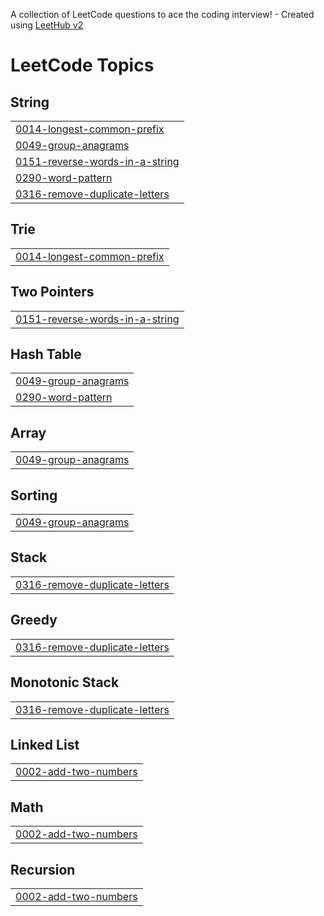 A collection of LeetCode questions to ace the coding interview! - Created using [LeetHub v2](https://github.com/arunbhardwaj/LeetHub-2.0)
<!---LeetCode Topics Start-->
# LeetCode Topics
## String
|  |
| ------- |
| [0014-longest-common-prefix](https://github.com/AkhilaMarapalli17/Leetcode/tree/master/0014-longest-common-prefix) |
| [0049-group-anagrams](https://github.com/AkhilaMarapalli17/Leetcode/tree/master/0049-group-anagrams) |
| [0151-reverse-words-in-a-string](https://github.com/AkhilaMarapalli17/Leetcode/tree/master/0151-reverse-words-in-a-string) |
| [0290-word-pattern](https://github.com/AkhilaMarapalli17/Leetcode/tree/master/0290-word-pattern) |
| [0316-remove-duplicate-letters](https://github.com/AkhilaMarapalli17/Leetcode/tree/master/0316-remove-duplicate-letters) |
## Trie
|  |
| ------- |
| [0014-longest-common-prefix](https://github.com/AkhilaMarapalli17/Leetcode/tree/master/0014-longest-common-prefix) |
## Two Pointers
|  |
| ------- |
| [0151-reverse-words-in-a-string](https://github.com/AkhilaMarapalli17/Leetcode/tree/master/0151-reverse-words-in-a-string) |
## Hash Table
|  |
| ------- |
| [0049-group-anagrams](https://github.com/AkhilaMarapalli17/Leetcode/tree/master/0049-group-anagrams) |
| [0290-word-pattern](https://github.com/AkhilaMarapalli17/Leetcode/tree/master/0290-word-pattern) |
## Array
|  |
| ------- |
| [0049-group-anagrams](https://github.com/AkhilaMarapalli17/Leetcode/tree/master/0049-group-anagrams) |
## Sorting
|  |
| ------- |
| [0049-group-anagrams](https://github.com/AkhilaMarapalli17/Leetcode/tree/master/0049-group-anagrams) |
## Stack
|  |
| ------- |
| [0316-remove-duplicate-letters](https://github.com/AkhilaMarapalli17/Leetcode/tree/master/0316-remove-duplicate-letters) |
## Greedy
|  |
| ------- |
| [0316-remove-duplicate-letters](https://github.com/AkhilaMarapalli17/Leetcode/tree/master/0316-remove-duplicate-letters) |
## Monotonic Stack
|  |
| ------- |
| [0316-remove-duplicate-letters](https://github.com/AkhilaMarapalli17/Leetcode/tree/master/0316-remove-duplicate-letters) |
## Linked List
|  |
| ------- |
| [0002-add-two-numbers](https://github.com/AkhilaMarapalli17/Leetcode/tree/master/0002-add-two-numbers) |
## Math
|  |
| ------- |
| [0002-add-two-numbers](https://github.com/AkhilaMarapalli17/Leetcode/tree/master/0002-add-two-numbers) |
## Recursion
|  |
| ------- |
| [0002-add-two-numbers](https://github.com/AkhilaMarapalli17/Leetcode/tree/master/0002-add-two-numbers) |
<!---LeetCode Topics End-->